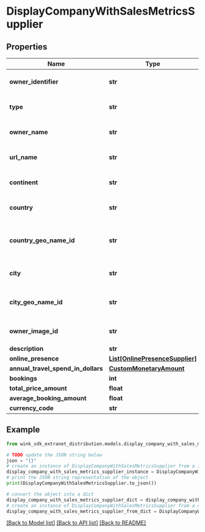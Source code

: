 # DisplayCompanyWithSalesMetricsSupplier


## Properties

Name | Type | Description | Notes
------------ | ------------- | ------------- | -------------
**owner_identifier** | **str** | The company ID. | [optional] 
**type** | **str** | The company type | [optional] 
**owner_name** | **str** | The company name | [optional] 
**url_name** | **str** | The company url slug | [optional] 
**continent** | **str** | The company continent | [optional] 
**country** | **str** | The company country | [optional] 
**country_geo_name_id** | **str** | The company country geo name ID | [optional] 
**city** | **str** | The company city | [optional] 
**city_geo_name_id** | **str** | The company city geo name ID | [optional] 
**owner_image_id** | **str** | The company image ID | [optional] 
**description** | **str** |  | [optional] 
**online_presence** | [**List[OnlinePresenceSupplier]**](OnlinePresenceSupplier.md) |  | [optional] 
**annual_travel_spend_in_dollars** | [**CustomMonetaryAmount**](CustomMonetaryAmount.md) |  | [optional] 
**bookings** | **int** |  | [optional] 
**total_price_amount** | **float** |  | [optional] 
**average_booking_amount** | **float** |  | [optional] 
**currency_code** | **str** |  | [optional] 

## Example

```python
from wink_sdk_extranet_distribution.models.display_company_with_sales_metrics_supplier import DisplayCompanyWithSalesMetricsSupplier

# TODO update the JSON string below
json = "{}"
# create an instance of DisplayCompanyWithSalesMetricsSupplier from a JSON string
display_company_with_sales_metrics_supplier_instance = DisplayCompanyWithSalesMetricsSupplier.from_json(json)
# print the JSON string representation of the object
print(DisplayCompanyWithSalesMetricsSupplier.to_json())

# convert the object into a dict
display_company_with_sales_metrics_supplier_dict = display_company_with_sales_metrics_supplier_instance.to_dict()
# create an instance of DisplayCompanyWithSalesMetricsSupplier from a dict
display_company_with_sales_metrics_supplier_from_dict = DisplayCompanyWithSalesMetricsSupplier.from_dict(display_company_with_sales_metrics_supplier_dict)
```
[[Back to Model list]](../README.md#documentation-for-models) [[Back to API list]](../README.md#documentation-for-api-endpoints) [[Back to README]](../README.md)


